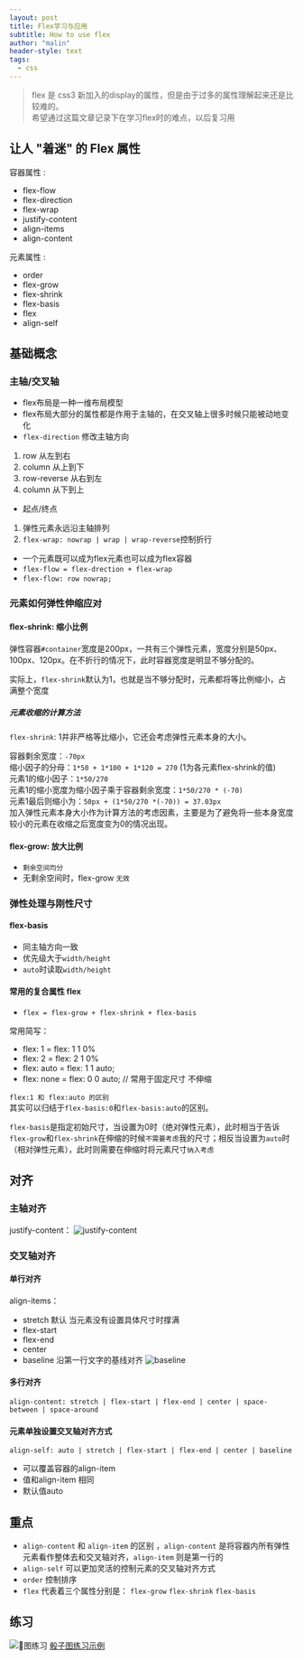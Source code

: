 ```yaml
---
layout: post
title: Flex学习与应用
subtitle: How to use flex
author: "malin"
header-style: text
tags:
  - css
---
```


> flex 是 css3 新加入的display的属性，但是由于过多的属性理解起来还是比较难的。  
> 希望通过这篇文章记录下在学习flex时的难点，以后复习用  


## 让人 "着迷" 的 Flex 属性

容器属性 :
- flex-flow
- flex-direction
- flex-wrap
- justify-content
- align-items
- align-content

元素属性 :
- order
- flex-grow
- flex-shrink
- flex-basis
- flex
- align-self

## 基础概念

### 主轴/交叉轴

- flex布局是一种一维布局模型
- flex布局大部分的属性都是作用于主轴的，在交叉轴上很多时候只能被动地变化
- ``flex-direction`` 修改主轴方向

1. row 从左到右
2. column 从上到下
3. row-reverse 从右到左
4. column 从下到上

- 起点/终点

1. 弹性元素永远沿主轴排列
2. ``flex-wrap: nowrap | wrap | wrap-reverse``控制折行

- 一个元素既可以成为flex元素也可以成为flex容器
- ``flex-flow = flex-drection + flex-wrap``
- ``flex-flow: row nowrap;``

### 元素如何弹性伸缩应对

#### flex-shrink: 缩小比例

弹性容器``#container``宽度是200px，一共有三个弹性元素，宽度分别是50px、100px、120px。在不折行的情况下，此时容器宽度是明显不够分配的。

实际上，``flex-shrink``默认为1，也就是当不够分配时，元素都将等比例缩小，占满整个宽度

##### 元素收缩的计算方法

``flex-shrink``: 1并非严格等比缩小，它还会考虑弹性元素本身的大小。

容器剩余宽度：``-70px``  
缩小因子的分母：``1*50 + 1*100 + 1*120 = 270`` (1为各元素flex-shrink的值)  
元素1的缩小因子：``1*50/270``  
元素1的缩小宽度为缩小因子乘于容器剩余宽度：``1*50/270 * (-70)``  
元素1最后则缩小为：``50px + (1*50/270 *(-70)) = 37.03px``  
加入弹性元素本身大小作为计算方法的考虑因素，主要是为了避免将一些本身宽度较小的元素在收缩之后宽度变为0的情况出现。

#### flex-grow: 放大比例

- ``剩余空间均分``
- 无剩余空间时，flex-grow ``无效``

### 弹性处理与刚性尺寸

#### flex-basis

- 同主轴方向一致
- 优先级大于``width/height``
- ``auto``时读取``width/height``

#### 常用的复合属性 flex

- ``flex = flex-grow + flex-shrink + flex-basis``

常用简写：

- flex: 1 = flex: 1 1 0%
- flex: 2 = flex: 2 1 0%
- flex: auto = flex: 1 1 auto;
- flex: none = flex: 0 0 auto; // 常用于固定尺寸 不伸缩

``flex:1 和 flex:auto 的区别``  
其实可以归结于``flex-basis:0``和``flex-basis:auto``的区别。

``flex-basis``是指定初始尺寸，当设置为0时（绝对弹性元素），此时相当于告诉``flex-grow``和``flex-shrink``在伸缩的时候``不需要考虑``我的尺寸；相反当设置为``auto``时（相对弹性元素），此时则需要在伸缩时将元素尺寸``纳入考虑``

## 对齐

### 主轴对齐

justify-content：
![justify-content](https://ask.qcloudimg.com/http-save/1006489/l8h27unmce.jpeg?imageView2/2/w/1620)

### 交叉轴对齐

#### 单行对齐

align-items：

- stretch 默认  当元素没有设置具体尺寸时撑满
- flex-start
- flex-end
- center
- baseline 沿第一行文字的基线对齐
![baseline](https://ask.qcloudimg.com/http-save/1006489/kaym7l5qke.jpeg?imageView2/2/w/1620)

#### 多行对齐

`align-content: stretch | flex-start | flex-end | center | space-between | space-around`

#### 元素单独设置交叉轴对齐方式

`align-self: auto | stretch | flex-start | flex-end | center | baseline`

- 可以覆盖容器的align-item
- 值和align-item 相同
- 默认值auto

## 重点

- `align-content` 和 `align-item` 的区别 ，`align-content` 是将容器内所有弹性元素看作整体去和交叉轴对齐，`align-item` 则是第一行的
- `align-self` 可以更加灵活的控制元素的交叉轴对齐方式
- `order` 控制排序
- `flex` 代表着三个属性分别是：  `flex-grow` `flex-shrink` `flex-basis`

## 练习

![🎲图练习](https://ask.qcloudimg.com/http-save/1006489/sr1fz3pqke.jpeg?imageView2/2/w/1620)
[骰子图练习示例](https://codepen.io/qq240814476/pen/ZEzBBQB)
